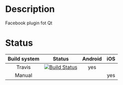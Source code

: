 Description
======================

Facebook plugin fot Qt

Status
======

| Build system| Status                                                                                                                                       | Android | iOS |
|:-----------:|:--------------------------------------------------------------------------------------------------------------------------------------------:|:-------:|:---:|
| Travis      | [![Build Status](https://travis-ci.org/NicolasTr/qt-facebook.svg?branch=master)](https://travis-ci.org/NicolasTr/qt-facebook)                |   yes   |     |
| Manual      |                                                                                                                                              |         | yes |
